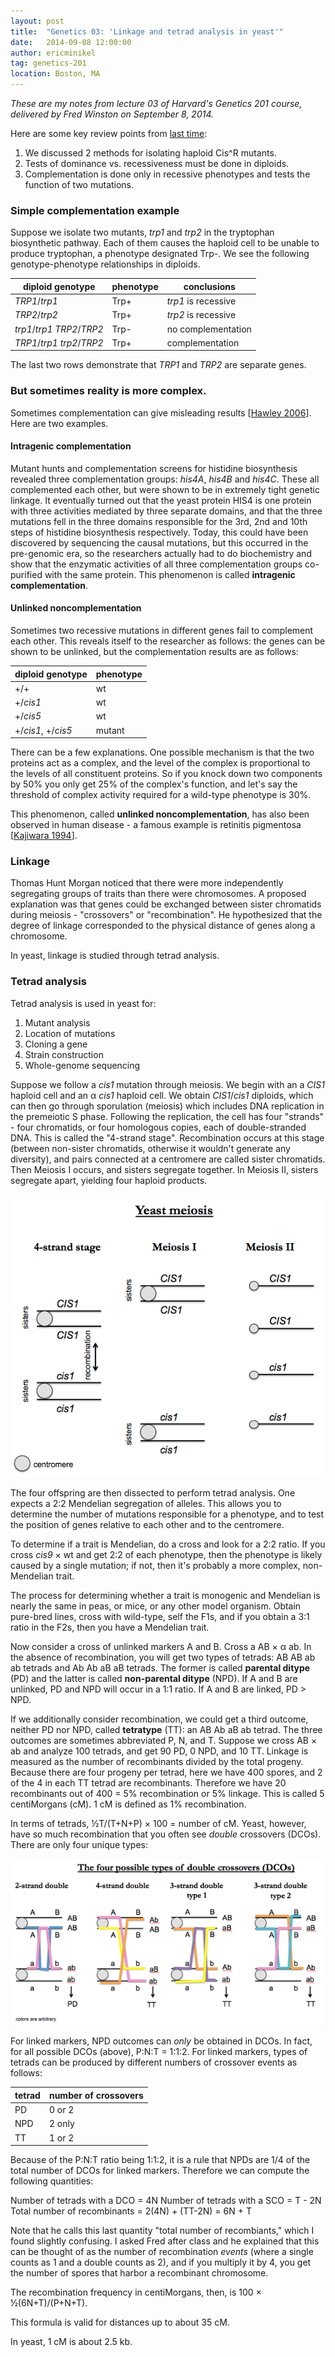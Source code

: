 ```yaml
---
layout: post
title:  "Genetics 03: 'Linkage and tetrad analysis in yeast'"
date:   2014-09-08 12:00:00
author: ericminikel
tag: genetics-201
location: Boston, MA
---
```


*These are my notes from lecture 03 of Harvard's Genetics 201 course, delivered by Fred Winston on September 8, 2014.*

Here are some key review points from [last time](/2014/09/05/genetics-02):

1. We discussed 2 methods for isolating haploid Cis^R mutants.
2. Tests of dominance vs. recessiveness must be done in diploids.
3. Complementation is done only in recessive phenotypes and tests the function of two mutations.

### Simple complementation example

Suppose we isolate two mutants, *trp1* and *trp2* in the tryptophan biosynthetic pathway. Each of them causes the haploid cell to be unable to produce tryptophan, a phenotype designated Trp-. We see the following genotype-phenotype relationships in diploids.

| diploid genotype | phenotype | conclusions |
| -------- | --------- | ----------- |
| *TRP1*/*trp1* | Trp+ | *trp1* is recessive |
| *TRP2*/*trp2* | Trp+ | *trp2* is recessive |
| *trp1*/*trp1* *TRP2*/*TRP2* | Trp- | no complementation |
| *TRP1*/*trp1* *trp2*/*TRP2* | Trp+ | complementation |

The last two rows demonstrate that *TRP1* and *TRP2* are separate genes.

### But sometimes reality is more complex.

Sometimes complementation can give misleading results [[Hawley 2006]]. Here are two examples.

#### Intragenic complementation

Mutant hunts and complementation screens for histidine biosynthesis revealed three complementation groups: *his4A*, *his4B* and *his4C*. These all complemented each other, but were shown to be in extremely tight genetic linkage. It eventually turned out that the yeast protein HIS4 is one protein with three activities mediated by three separate domains, and that the three mutations fell in the three domains responsible for the 3rd, 2nd and 10th steps of histidine biosynthesis respectively. Today, this could have been discovered by sequencing the causal mutations, but this occurred in the pre-genomic era, so the researchers actually had to do biochemistry and show that the enzymatic activities of all three complementation groups co-purified with the same protein. This phenomenon is called **intragenic complementation**.

#### Unlinked noncomplementation

Sometimes two recessive mutations in different genes fail to complement each other. This reveals itself to the researcher as follows: the genes can be shown to be unlinked, but the complementation results are as follows:

| diploid genotype | phenotype |
| ---------------- | --------- |
| +/+ | wt |
| +/*cis1* | wt |
| +/*cis5* | wt |
| +/*cis1*, +/*cis5* | mutant |

There can be a few explanations. One possible mechanism is that the two proteins act as a complex, and the level of the complex is proportional to the levels of all constituent proteins. So if you knock down two components by 50% you only get 25% of the complex's function, and let's say the threshold of complex activity required for a wild-type phenotype is 30%.

This phenomenon, called **unlinked noncomplementation**, has also been observed in human disease - a famous example is retinitis pigmentosa [[Kajiwara 1994]].

### Linkage

Thomas Hunt Morgan noticed that there were more independently segregating groups of traits than there were chromosomes. A proposed explanation was that genes could be exchanged between sister chromatids during meiosis - "crossovers" or "recombination". He hypothesized that the degree of linkage corresponded to the physical distance of genes along a chromosome.

In yeast, linkage is studied through tetrad analysis.

### Tetrad analysis

Tetrad analysis is used in yeast for:

1. Mutant analysis
2. Location of mutations
3. Cloning a gene
4. Strain construction
5. Whole-genome sequencing

Suppose we follow a *cis1* mutation through meiosis. We begin with an a *CIS1* haploid cell and an &alpha; *cis1* haploid cell. We obtain *CIS1*/*cis1* diploids, which can then go through sporulation (meiosis) which includes DNA replication in the premeiotic S phase. Following the replication, the cell has four "strands" - four chromatids, or four homologous copies, each of double-stranded DNA. This is called the "4-strand stage". Recombination occurs at this stage (between non-sister chromatids, otherwise it wouldn't generate any diversity), and pairs connected at a centromere are called sister chromatids. Then Meiosis I occurs, and sisters segregate together. In Meiosis II, sisters segregate apart, yielding four haploid products.

![yeast meiosis diagram](/media/2014/09/yeast-meiosis.png)

The four offspring are then dissected to perform tetrad analysis. One expects a 2:2 Mendelian segregation of alleles. This allows you to determine the number of mutations responsible for a phenotype, and to test the position of genes relative to each other and to the centromere.

To determine if a trait is Mendelian, do a cross and look for a 2:2 ratio. If you cross *cis9* &times; wt and get 2:2 of each phenotype, then the phenotype is likely caused by a single mutation; if not, then it's probably a more complex, non-Mendelian trait.

The process for determining whether a trait is monogenic and Mendelian is nearly the same in peas, or mice, or any other model organism. Obtain pure-bred lines, cross with wild-type, self the F1s, and if you obtain a 3:1 ratio in the F2s, then you have a Mendelian trait.

Now consider a cross of unlinked markers A and B. Cross a AB &times; &alpha; ab. In the absence of recombination, you will get two types of tetrads: AB AB ab ab tetrads and Ab Ab aB aB tetrads. The former is called **parental ditype** (PD) and the latter is called **non-parental ditype** (NPD). If A and B are unlinked, PD and NPD will occur in a 1:1 ratio. If A and B are linked, PD &gt; NPD.

If we additionally consider recombination, we could get a third outcome, neither PD nor NPD, called **tetratype** (TT): an AB Ab aB ab tetrad. The three outcomes are sometimes abbreviated P, N, and T. Suppose we cross AB &times; ab and analyze 100 tetrads, and get 90 PD, 0 NPD, and 10 TT. Linkage is measured as the number of recombinants divided by the total progeny. Because there are four progeny per tetrad, here we have 400 spores, and 2 of the 4 in each TT tetrad are recombinants. Therefore we have 20 recombinants out of 400 = 5% recombination or 5% linkage. This is called 5 centiMorgans (cM). 1 cM is defined as 1% recombination.

In terms of tetrads, &half;T/(T+N+P) &times; 100 = number of cM. Yeast, however, have so much recombination that you often see *double* crossovers (DCOs). There are only four unique types:

![4 types of double crossovers](/media/2014/09/dcos-4-types.png)

For linked markers, NPD outcomes can *only* be obtained in DCOs. In fact, for all possible DCOs (above), P:N:T = 1:1:2. For linked markers, types of tetrads can be produced by different numbers of crossover events as follows:

| tetrad | number of crossovers |
| ------ | -------------------- |
| PD | 0 or 2 |
| NPD | 2 only |
| TT | 1 or 2 |

Because of the P:N:T ratio being 1:1:2, it is a rule that NPDs are 1/4 of the total number of DCOs for linked markers. Therefore we can compute the following quantities:

Number of tetrads with a DCO = 4N
Number of tetrads with a SCO = T - 2N
Total number of recombinants = 2(4N) + (TT-2N) = 6N + T

Note that he calls this last quantity "total number of recombiants," which I found slightly confusing. I asked Fred after class and he explained that this can be thought of as the number of recombination *events* (where a single counts as 1 and a double counts as 2), and if you multiply it by 4, you get the number of spores that harbor a recombinant chromosome.

The recombination frequency in centiMorgans, then, is 100 &times; &half;(6N+T)/(P+N+T).

This formula is valid for distances up to about 35 cM.

In yeast, 1 cM is about 2.5 kb.

[Hawley 2006]: http://www.ncbi.nlm.nih.gov/pubmed/16988106 "Hawley RS, Gilliland WD. Sometimes the result is not the answer: the truths and the lies that come from using the complementation test. Genetics. 2006 Sep;174(1):5-15. Review. PubMed PMID: 16988106; PubMed Central PMCID: PMC1569807."

[Kajiwara 1994]: http://www.ncbi.nlm.nih.gov/pubmed/8202715 "Kajiwara K, Berson EL, Dryja TP. Digenic retinitis pigmentosa due to mutations at the unlinked peripherin/RDS and ROM1 loci. Science. 1994 Jun 10;264(5165):1604-8. PubMed PMID: 8202715."